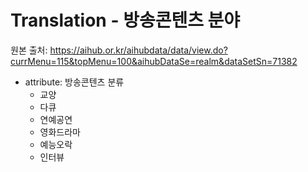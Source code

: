 # Translation - 방송콘텐츠 분야
원본 출처: https://aihub.or.kr/aihubdata/data/view.do?currMenu=115&topMenu=100&aihubDataSe=realm&dataSetSn=71382
* attribute: 방송콘텐츠 분류
    * 교양
    * 다큐
    * 연예공연
    * 영화드라마
    * 예능오락
    * 인터뷰